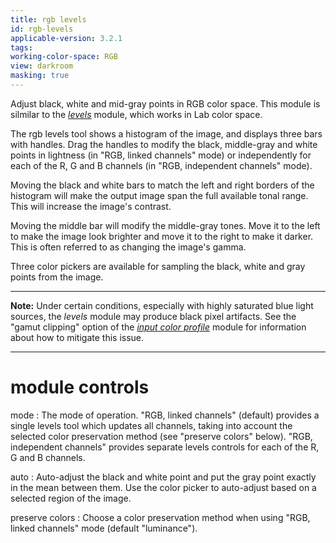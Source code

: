 ```yaml
---
title: rgb levels
id: rgb-levels
applicable-version: 3.2.1
tags: 
working-color-space: RGB
view: darkroom
masking: true
---
```


Adjust black, white and mid-gray points in RGB color space. This module is silmilar to the [_levels_](./levels.md) module, which works in Lab color space.

The rgb levels tool shows a histogram of the image, and displays three bars with handles. Drag the handles to modify the black, middle-gray and white points in lightness (in "RGB, linked channels" mode) or independently for each of the R, G and B channels (in "RGB, independent channels" mode).

Moving the black and white bars to match the left and right borders of the histogram will make the output image span the full available tonal range. This will increase the image's contrast. 

Moving the middle bar will modify the middle-gray tones. Move it to the left to make the image look brighter and move it to the right to make it darker. This is often referred to as changing the image's gamma.

Three color pickers are available for sampling the black, white and gray points from the image. 

---

**Note:** Under certain conditions, especially with highly saturated blue light sources, the _levels_ module may produce black pixel artifacts. See the "gamut clipping" option of the [_input color profile_](./input-color-profile.md) module for information about how to mitigate this issue.

---

# module controls

mode
: The mode of operation. "RGB, linked channels" (default) provides a single levels tool which updates all channels, taking into account the selected color preservation method (see "preserve colors" below). "RGB, independent channels" provides separate levels controls for each of the R, G and B channels.

auto
: Auto-adjust the black and white point and put the gray point exactly in the mean between them. Use the color picker to auto-adjust based on a selected region of the image.

preserve colors
: Choose a color preservation method when using "RGB, linked channels" mode (default "luminance").
